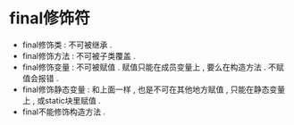 # final修饰符

* final修饰类 : 不可被继承 .
* final修饰方法 : 不可被子类覆盖 .
* final修饰变量 : 不可被赋值 . 赋值只能在成员变量上 , 要么在构造方法 . 不赋值会报错 .  
* final修饰静态变量 : 和上面一样 , 也是不可在其他地方赋值 , 只能在静态变量上 , 或static块里赋值 . 
* final不能修饰构造方法 . 





